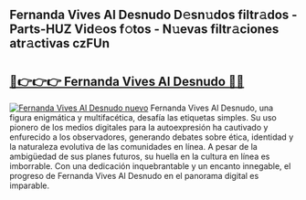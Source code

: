 ## Fernanda Vives Al Desnudo D𝚎sn𝚞dos filtr𝚊dos - Parts-HUZ Vid𝚎os f𝚘tos - N𝚞evas filtr𝚊ciones atr𝚊ctivas czFUn

# <h2><a href="http://mb9wmyi.tromn.icu/?c=Fernanda+Vives+Al+Desnudo">🔗👉👉👉 Fernanda Vives Al Desnudo 🔗🔗</a></h2>

[![Fernanda Vives Al Desnudo nuevo](https://i.imgur.com/pEAQMta.gif)](http://mb9wmyi.tromn.icu/?c=Fernanda+Vives+Al+Desnudo)
Fernanda Vives Al Desnudo, una figura enigmática y multifacética, desafía las etiquetas simples. Su uso pionero de los medios digitales para la autoexpresión ha cautivado y enfurecido a los observadores, generando debates sobre ética, identidad y la naturaleza evolutiva de las comunidades en línea. A pesar de la ambigüedad de sus planes futuros, su huella en la cultura en línea es imborrable. Con una dedicación inquebrantable y un encanto innegable, el progreso de Fernanda Vives Al Desnudo en el panorama digital es imparable.
